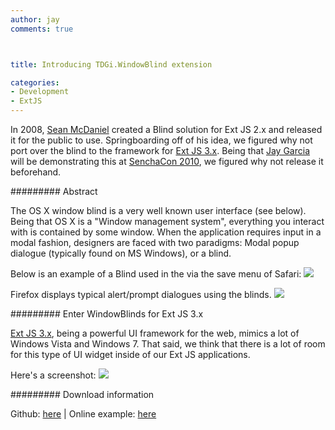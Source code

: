 ```yaml
---
author: jay
comments: true



title: Introducing TDGi.WindowBlind extension

categories:
- Development
- ExtJS
---
```


In 2008, [Sean McDaniel](http://mcdconsultingllc.com/blinds) created a Blind solution for Ext JS 2.x and released it for the public to use.  Springboarding off of his idea, we figured why not port over the blind to the framework for [Ext JS 3.x](http://sencha.com/products/extjs).  Being that [Jay Garcia](http://www.linkedin.com/in/tdginnovations) will be demonstrating this at [SenchaCon 2010](http://sencha.com/conference), we figured why not release it beforehand.





#########  Abstract 





The OS X window blind is a very well known user interface (see below).  Being that OS X is a "Window management system", everything you interact with is contained by some window.  When the application requires input in a modal fashion, designers are faced with two paradigms: Modal popup dialogue (typically found on MS Windows), or a blind.
  
  






Below is an example of a Blind used in the via the save menu of Safari:
![](http://moduscreate.com/img/screencasts/2010-11-11_1431.png)





Firefox displays typical alert/prompt dialogues using the blinds.
![](http://moduscreate.com/img/screencasts/2010-11-11_1456.png)





######### Enter WindowBlinds for Ext JS 3.x 





[Ext JS 3.x](http://sencha.com/products/extjs), being a powerful UI framework for the web, mimics a lot of Windows Vista and Windows 7.  That said, we think that there is a lot of room for this type of UI widget inside of our Ext JS applications.





Here's a screenshot:
![](http://moduscreate.com/img/screencasts/2010-11-11_1519.png)





######### Download information





Github: [here](https://github.com/tdgi/Ext.ux.TDGi.WindowBlind) | Online example: [here](http://moduscreate.com/js/examples/ext3/extensions/windowblind/)



